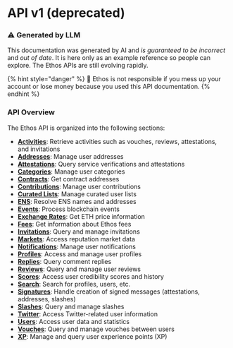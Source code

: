 # API v1 (deprecated)

### ⚠️ Generated by LLM

This documentation was generated by AI and _is guaranteed to be incorrect_ and _out of date_. It is here only as an example reference so people can explore. The Ethos APIs are still evolving rapidly.

{% hint style="danger" %}
🚨 Ethos is not responsible if you mess up your account or lose money because you used this API documentation.
{% endhint %}

### API Overview

The Ethos API is organized into the following sections:

* [**Activities**](activities.md): Retrieve activities such as vouches, reviews, attestations, and invitations
* [**Addresses**](addresses.md): Manage user addresses
* [**Attestations**](attestations.md): Query service verifications and attestations
* [**Categories**](categories.md): Manage user categories
* [**Contracts**](contracts.md): Get contract addresses
* [**Contributions**](contributions.md): Manage user contributions
* [**Curated Lists**](curated-lists.md): Manage curated user lists
* [**ENS**](ens.md): Resolve ENS names and addresses
* [**Events**](events.md): Process blockchain events
* [**Exchange Rates**](exchange-rates.md): Get ETH price information
* [**Fees**](fees.md): Get information about Ethos fees
* [**Invitations**](invitations.md): Query and manage invitations
* [**Markets**](markets.md): Access reputation market data
* [**Notifications**](notifications.md): Manage user notifications
* [**Profiles**](profiles.md): Access and manage user profiles
* [**Replies**](replies.md): Query comment replies
* [**Reviews**](reviews.md): Query and manage user reviews
* [**Scores**](scores.md): Access user credibility scores and history
* [**Search**](search.md): Search for profiles, users, etc.
* [**Signatures**](signatures.md): Handle creation of signed messages (attestations, addresses, slashes)
* [**Slashes**](slashes.md): Query and manage slashes
* [**Twitter**](twitter.md): Access Twitter-related user information
* [**Users**](users.md): Access user data and statistics
* [**Vouches**](vouches.md): Query and manage vouches between users
* [**XP**](xp.md): Manage and query user experience points (XP)
